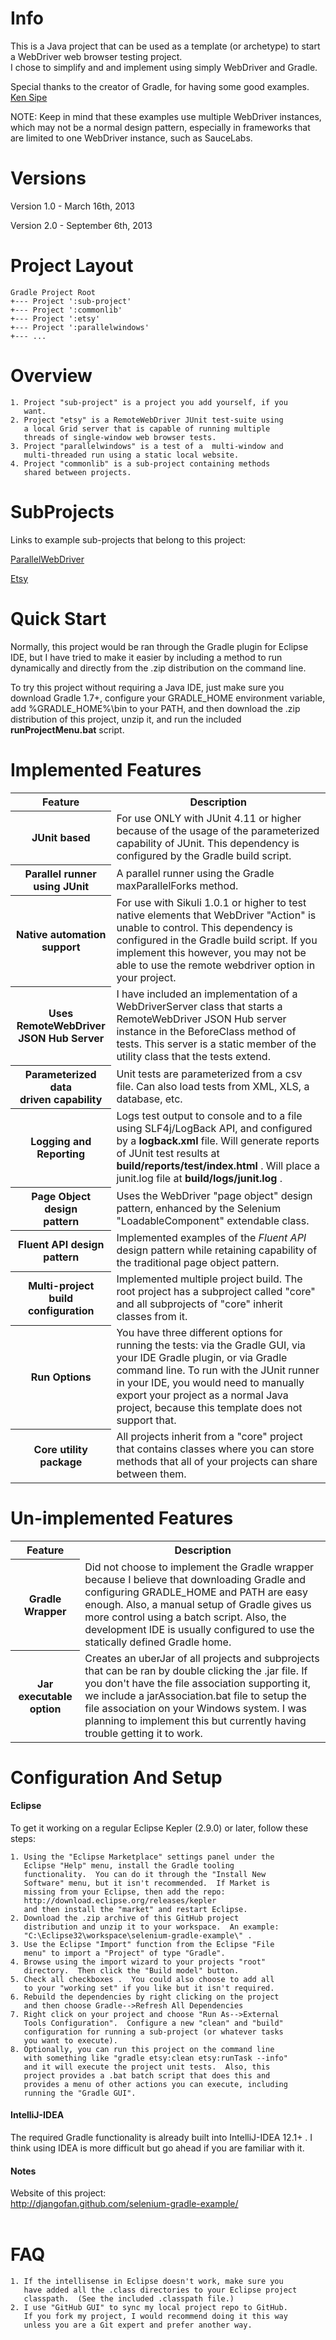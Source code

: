 # Info

This is a Java project that can be used as a template (or archetype) to start a WebDriver web browser testing project.  
I chose to simplify and and implement using simply WebDriver and Gradle.<br/>


Special thanks to the creator of Gradle, for having some good examples.
[Ken Sipe](https://github.com/kensipe/gradle-samples)

NOTE: Keep in mind that these examples use multiple WebDriver instances, which may not be a normal design
pattern, especially in frameworks that are limited to one WebDriver instance, such as SauceLabs.

# Versions

Version 1.0 - March 16th, 2013

Version 2.0 - September 6th, 2013

# Project Layout

    Gradle Project Root
    +--- Project ':sub-project'
    +--- Project ':commonlib'
    +--- Project ':etsy'
    +--- Project ':parallelwindows'
    +--- ...

# Overview

    1. Project "sub-project" is a project you add yourself, if you 
       want.
    2. Project "etsy" is a RemoteWebDriver JUnit test-suite using
       a local Grid server that is capable of running multiple 
       threads of single-window web browser tests.
    3. Project "parallelwindows" is a test of a  multi-window and
       multi-threaded run using a static local website.
    4. Project "commonlib" is a sub-project containing methods 
       shared between projects.

# SubProjects
Links to example sub-projects that belong to this project:

[ParallelWebDriver](https://github.com/djangofan/selenium-gradle-example/tree/master/parallelwindows)

[Etsy](https://github.com/djangofan/selenium-gradle-example/tree/master/etsy)

# Quick Start
Normally, this project would be ran through the Gradle plugin for Eclipse IDE, but I have tried to make it easier 
by including a method to run dynamically and directly from the .zip distribution on the command line.

To try this project without requiring a Java IDE, just make sure you download Gradle 1.7+, configure your 
GRADLE_HOME environment variable, add %GRADLE_HOME%\bin to your PATH, and then download the .zip distribution
of this project, unzip it, and run the included <b>runProjectMenu.bat</b> script.

# Implemented Features
<table>
  <tr>
    <th>Feature</th>
    <th>Description</th>
  </tr>
  <tr>
    <th>JUnit based</th>
    <td>For use ONLY with JUnit 4.11 or higher because of the usage of the parameterized capability of JUnit. 
    This dependency is configured by the Gradle build script.</td>
  </tr>
    <tr>
    <th>Parallel runner<br/>using JUnit</th>
    <td>A parallel runner using the Gradle maxParallelForks method.</td>
  </tr>
  <tr>
    <th>Native automation support</th>
    <td>For use with Sikuli 1.0.1 or higher to test native elements that WebDriver "Action" is unable to 
    control. This dependency is configured in the Gradle build script.  If you implement this however, you
    may not be able to use the remote webdriver option in your project.</td>
  </tr>
    <tr>
    <th>Uses RemoteWebDriver<br/>JSON Hub Server</th>
    <td>I have included an implementation of a WebDriverServer class that starts a RemoteWebDriver JSON 
    Hub server instance in the BeforeClass method of tests. This server is a static member of the utility
    class that the tests extend.</td>
  </tr>
  <tr>
    <th>Parameterized data <br/>driven capability</th>
    <td>Unit tests are parameterized from a csv file.  Can also load tests from XML, XLS, a database, etc.</td>
  </tr>
  <tr>
    <th>Logging and Reporting</th>
    <td>Logs test output to console and to a file using SLF4j/LogBack API, and configured by a <b>logback.xml</b>
    file. Will generate reports of JUnit test results at <b>build/reports/test/index.html</b> .  Will place a
    junit.log file at <b>build/logs/junit.log</b> .</td>
  </tr>
  <tr>
    <th>Page Object design <br/>pattern</th>
    <td>Uses the WebDriver "page object" design pattern, enhanced by the Selenium "LoadableComponent" 
    extendable class.</td>
  </tr>
    <tr>
    <th>Fluent API design<br/>pattern</th>
    <td>Implemented examples of the <i>Fluent API</i> design pattern while retaining capability of 
    the traditional page object pattern.</td>
  </tr>
  <tr>
    <th>Multi-project build<br/>configuration</th>
    <td>Implemented multiple project build.  The root project has a subproject called "core" and all 
   subprojects of "core" inherit classes from it.</td>
  </tr>
  <tr>
    <th>Run Options</th>
    <td>You have three different options for running the tests: via the Gradle GUI, via your IDE Gradle
    plugin, or via Gradle command line. To run with the JUnit runner in your IDE, you would need to manually
    export your project as a normal Java project, because this template does not support that.</td>
  </tr>
  <tr>
    <th>Core utility package</th>
    <td>All projects inherit from a "core" project that contains classes where you can store methods
        that all of your projects can share between them.</td>
  </tr>
</table>

# Un-implemented Features
<table>
  <tr>
    <th>Feature</th>
    <th>Description</th>
  </tr>
  <tr>
    <th>Gradle Wrapper</th>
    <td>Did not choose to implement the Gradle wrapper because I believe that downloading Gradle and
       configuring GRADLE_HOME and PATH are easy enough.  Also, a manual setup of Gradle gives us more
       control using a batch script.  Also, the development IDE is usually configured to use the 
       statically defined Gradle home.</td>
  </tr>
  <tr>
    <th>Jar executable option</th>
    <td>Creates an uberJar of all projects and subprojects that can be ran by double clicking
       the .jar file.  If you don't have the file association supporting it, we include a 
       jarAssociation.bat file to setup the file association on your Windows system.  I was planning
       to implement this but currently having trouble getting it to work.</td>
  </tr>
</table>

# Configuration And Setup

#### Eclipse
To get it working on a regular Eclipse Kepler (2.9.0) or later, follow these steps:
 
    1. Using the "Eclipse Marketplace" settings panel under the 
       Eclipse "Help" menu, install the Gradle tooling 
       functionality.  You can do it through the "Install New
       Software" menu, but it isn't recommended.  If Market is
       missing from your Eclipse, then add the repo:
       http://download.eclipse.org/releases/kepler
       and then install the "market" and restart Eclipse.
    2. Download the .zip archive of this GitHub project 
       distribution and unzip it to your workspace.  An example:
       "C:\Eclipse32\workspace\selenium-gradle-example\" .
    3. Use the Eclipse "Import" function from the Eclipse "File
       menu" to import a "Project" of type "Gradle".
    4. Browse using the import wizard to your projects "root" 
       directory.  Then click the "Build model" button.
    5. Check all checkboxes .  You could also choose to add all 
       to your "working set" if you like but it isn't required.
    6. Rebuild the dependencies by right clicking on the project
       and then choose Gradle-->Refresh All Dependencies
    7. Right click on your project and choose "Run As-->External
       Tools Configuration".  Configure a new "clean" and "build"
       configuration for running a sub-project (or whatever tasks
       you want to execute).
    8. Optionally, you can run this project on the command line
       with something like "gradle etsy:clean etsy:runTask --info" 
       and it will execute the project unit tests.  Also, this 
       project provides a .bat batch script that does this and
       provides a menu of other actions you can execute, including 
       running the "Gradle GUI".

#### IntelliJ-IDEA
The required Gradle functionality is already built into IntelliJ-IDEA 12.1+ .  I think using IDEA is more difficult
but go ahead if you are familiar with it.

#### Notes
Website of this project:<br/>
http://djangofan.github.com/selenium-gradle-example/<br/>
<br/>

# FAQ

    1. If the intellisense in Eclipse doesn't work, make sure you 
       have added all the .class directories to your Eclipse project
       classpath.  (See the included .classpath file.)
    2. I use "GitHub GUI" to sync my local project repo to GitHub. 
       If you fork my project, I would recommend doing it this way
       unless you are a Git expert and prefer another way.
